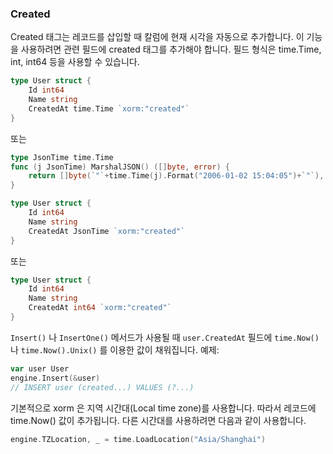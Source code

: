 ### Created

Created 태그는 레코드를 삽입할 때 칼럼에 현재 시각을 자동으로 추가합니다. 이 기능을 사용하려면 관련 필드에 created 태그를 추가해야 합니다. 필드 형식은 time.Time, int, int64 등을 사용할 수 있습니다.

```Go
type User struct {
    Id int64
    Name string
    CreatedAt time.Time `xorm:"created"`
}
```

또는

```Go
type JsonTime time.Time
func (j JsonTime) MarshalJSON() ([]byte, error) {
    return []byte(`"`+time.Time(j).Format("2006-01-02 15:04:05")+`"`), nil
}

type User struct {
    Id int64
    Name string
    CreatedAt JsonTime `xorm:"created"`
}
```

또는

```Go
type User struct {
    Id int64
    Name string
    CreatedAt int64 `xorm:"created"`
}
```

`Insert()` 나 `InsertOne()` 메서드가 사용될 때 `user.CreatedAt` 필드에 `time.Now()` 나 `time.Now().Unix()` 를 이용한 값이 채워집니다. 예제:

```Go
var user User
engine.Insert(&user)
// INSERT user (created...) VALUES (?...)
```

기본적으로 xorm 은 지역 시간대(Local time zone)를 사용합니다. 따라서 레코드에 time.Now() 값이 추가됩니다. 다른 시간대를 사용하려면 다음과 같이 사용합니다.

```Go
engine.TZLocation, _ = time.LoadLocation("Asia/Shanghai")
```
